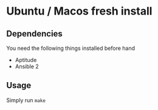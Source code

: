 # Ubuntu / Macos fresh install

## Dependencies
You need the following things installed before hand
 * Aptitude
 * Ansible 2

## Usage
Simply run `make`
